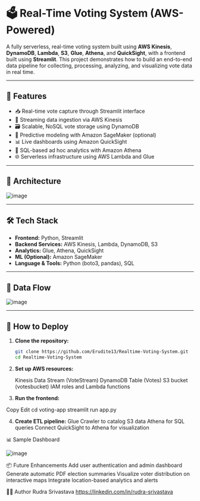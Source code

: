 # 🗳️ Real-Time Voting System (AWS-Powered)

A fully serverless, real-time voting system built using **AWS Kinesis**, **DynamoDB**, **Lambda**, **S3**, **Glue**, **Athena**, and **QuickSight**, with a frontend built using **Streamlit**. This project demonstrates how to build an end-to-end data pipeline for collecting, processing, analyzing, and visualizing vote data in real time.

---

## 🔧 Features

- 📥 Real-time vote capture through Streamlit interface
- 🔄 Streaming data ingestion via AWS Kinesis
- 🗃️ Scalable, NoSQL vote storage using DynamoDB
- 🧠 Predictive modeling with Amazon SageMaker (optional)
- 📊 Live dashboards using Amazon QuickSight
- 🔎 SQL-based ad hoc analytics with Amazon Athena
- 🌐 Serverless infrastructure using AWS Lambda and Glue

---

## 🧱 Architecture

![image](https://github.com/user-attachments/assets/e955d503-7ee9-4b11-bf9c-756bcabffbcf)


---

## 🛠️ Tech Stack

- **Frontend:** Python, Streamlit
- **Backend Services:** AWS Kinesis, Lambda, DynamoDB, S3
- **Analytics:** Glue, Athena, QuickSight
- **ML (Optional):** Amazon SageMaker
- **Language & Tools:** Python (boto3, pandas), SQL

---

## 📁 Data Flow 

![image](https://github.com/user-attachments/assets/6da5e244-96d6-4c5d-9830-23c722e696e5)


---

## 🚀 How to Deploy

1. **Clone the repository:**
   ```bash
   git clone https://github.com/Erudite13/Realtime-Voting-System.git
   cd Realtime-Voting-System
2. **Set up AWS resources:**

   Kinesis Data Stream (VoteStream)
   DynamoDB Table (Votes)
   S3 bucket (votesbucket)
   IAM roles and Lambda functions

3. **Run the frontend:**

Copy
Edit
cd voting-app
streamlit run app.py

4. **Create ETL pipeline:**
Glue Crawler to catalog S3 data
Athena for SQL queries
Connect QuickSight to Athena for visualization

📊 Sample Dashboard

![image](https://github.com/user-attachments/assets/825292a8-1e18-41f8-b28f-3d801d93a359)


📦 Future Enhancements
Add user authentication and admin dashboard
Generate automatic PDF election summaries
Visualize voter distribution on interactive maps
Integrate location-based analytics and alerts

👨‍💻 Author
Rudra Srivastava
https://linkedin.com/in/rudra-srivastava


